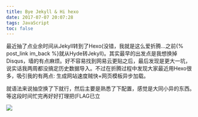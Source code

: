 ```yaml
---
title: Bye Jekyll & Hi hexo
date: 2017-07-07 20:07:28
tags: JavaScript
toc: false
---
```


最近抽了点业余时间从Jekyll转到了Hexo(没错，我就是这么爱折腾...之前{% post_link im_back %}就从Hyde转Jekyll)。其实最早的出发点是我想换掉Disqus，墙的有点麻烦。好不容易找到网易云更贴之后，最后发现是更大一坑，说实话我两周都没搞定历史数据导入。不过在折腾过程中发现大家最近用Hexo很多，吸引我的有两点: 生成网站速度贼快+网页模板异步加载。

<!-- more -->

就语法来说抽空换了下就行，然后主要是熟悉了下配置，感觉是大同小异的东西。等这段时间忙完再好好打理把(FLAG已立

![](/images/old_style4.jpg)
